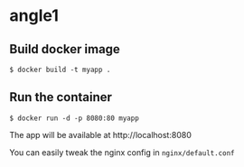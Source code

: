 # angle1


## Build docker image

```
$ docker build -t myapp . 
```

## Run the container

```
$ docker run -d -p 8080:80 myapp
```


The app will be available at http://localhost:8080

You can easily tweak the nginx config in ```nginx/default.conf```


